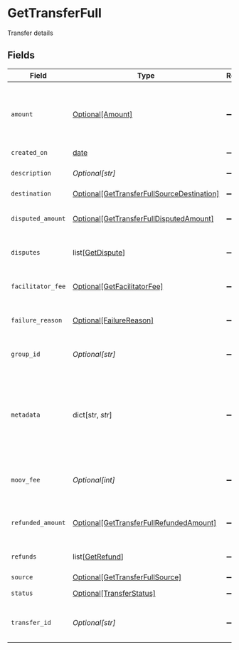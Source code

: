 # GetTransferFull

Transfer details


## Fields

| Field                                                                                                 | Type                                                                                                  | Required                                                                                              | Description                                                                                           | Example                                                                                               |
| ----------------------------------------------------------------------------------------------------- | ----------------------------------------------------------------------------------------------------- | ----------------------------------------------------------------------------------------------------- | ----------------------------------------------------------------------------------------------------- | ----------------------------------------------------------------------------------------------------- |
| `amount`                                                                                              | [Optional[Amount]](../../models/shared/amount.md)                                                     | :heavy_minus_sign:                                                                                    | A representation of money containing an integer value and it's currency.                              |                                                                                                       |
| `created_on`                                                                                          | [date](https://docs.python.org/3/library/datetime.html#date-objects)                                  | :heavy_minus_sign:                                                                                    | N/A                                                                                                   |                                                                                                       |
| `description`                                                                                         | *Optional[str]*                                                                                       | :heavy_minus_sign:                                                                                    | A description of the transfer                                                                         | Pay Instructor for May 15 Class                                                                       |
| `destination`                                                                                         | [Optional[GetTransferFullSourceDestination]](../../models/shared/gettransferfullsourcedestination.md) | :heavy_minus_sign:                                                                                    | N/A                                                                                                   |                                                                                                       |
| `disputed_amount`                                                                                     | [Optional[GetTransferFullDisputedAmount]](../../models/shared/gettransferfulldisputedamount.md)       | :heavy_minus_sign:                                                                                    | The total disputed amount for a card transfer                                                         |                                                                                                       |
| `disputes`                                                                                            | list[[GetDispute](../../models/shared/getdispute.md)]                                                 | :heavy_minus_sign:                                                                                    | A list of disputes for a card transfer                                                                |                                                                                                       |
| `facilitator_fee`                                                                                     | [Optional[GetFacilitatorFee]](../../models/shared/getfacilitatorfee.md)                               | :heavy_minus_sign:                                                                                    | Fee you charged your customer for the transfer                                                        |                                                                                                       |
| `failure_reason`                                                                                      | [Optional[FailureReason]](../../models/shared/failurereason.md)                                       | :heavy_minus_sign:                                                                                    | Transfer failure reason                                                                               | wallet-insufficient-funds                                                                             |
| `group_id`                                                                                            | *Optional[str]*                                                                                       | :heavy_minus_sign:                                                                                    | N/A                                                                                                   | ec7e1848-dc80-4ab0-8827-dd7fc0737b43                                                                  |
| `metadata`                                                                                            | dict[str, *str*]                                                                                      | :heavy_minus_sign:                                                                                    | Free-form key-value pair list. Useful for storing information that is not captured elsewhere.         |                                                                                                       |
| `moov_fee`                                                                                            | *Optional[int]*                                                                                       | :heavy_minus_sign:                                                                                    | Fee charged to your platform account for card transfers                                               |                                                                                                       |
| `refunded_amount`                                                                                     | [Optional[GetTransferFullRefundedAmount]](../../models/shared/gettransferfullrefundedamount.md)       | :heavy_minus_sign:                                                                                    | The total refunded amount for a card transfer                                                         |                                                                                                       |
| `refunds`                                                                                             | list[[GetRefund](../../models/shared/getrefund.md)]                                                   | :heavy_minus_sign:                                                                                    | A list of refunds for a card transfer                                                                 |                                                                                                       |
| `source`                                                                                              | [Optional[GetTransferFullSource]](../../models/shared/gettransferfullsource.md)                       | :heavy_minus_sign:                                                                                    | N/A                                                                                                   |                                                                                                       |
| `status`                                                                                              | [Optional[TransferStatus]](../../models/shared/transferstatus.md)                                     | :heavy_minus_sign:                                                                                    | Current status of a transfer                                                                          | pending                                                                                               |
| `transfer_id`                                                                                         | *Optional[str]*                                                                                       | :heavy_minus_sign:                                                                                    | UUID v4                                                                                               | ec7e1848-dc80-4ab0-8827-dd7fc0737b43                                                                  |